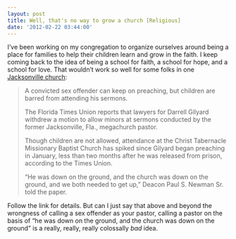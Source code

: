 ```yaml
---
layout: post
title: Well, that's no way to grow a church [Religious]
date: '2012-02-22 03:44:00'
---
```



I’ve been working on my congregation to organize ourselves around being a place for families to help their children learn and grow in the faith. I keep coming back to the idea of being a school for faith, a school for hope, and a school for love. That wouldn’t work so well for some folks in one [Jacksonville church](http://www.huffingtonpost.com/2012/02/21/darrell-gilyard-can-preach-at-church-children-barred-from-sermons_n_1291639.html):

> A convicted sex offender can keep on preaching, but children are barred from attending his sermons.
> 
> The Florida Times Union reports that lawyers for Darrell Gilyard withdrew a motion to allow minors at sermons conducted by the former Jacksonville, Fla., megachurch pastor.
> 
> Though children are not allowed, attendance at the Christ Tabernacle Missionary Baptist Church has spiked since Gilyard began preaching in January, less than two months after he was released from prison, according to the Times Union.
> 
> “He was down on the ground, and the church was down on the ground, and we both needed to get up,” Deacon Paul S. Newman Sr. told the paper.

Follow the link for details. But can I just say that above and beyond the wrongness of calling a sex offender as your pastor, calling a pastor on the basis of “he was down on the ground, and the church was down on the ground” is a really, really, really colossally *bad* idea.


